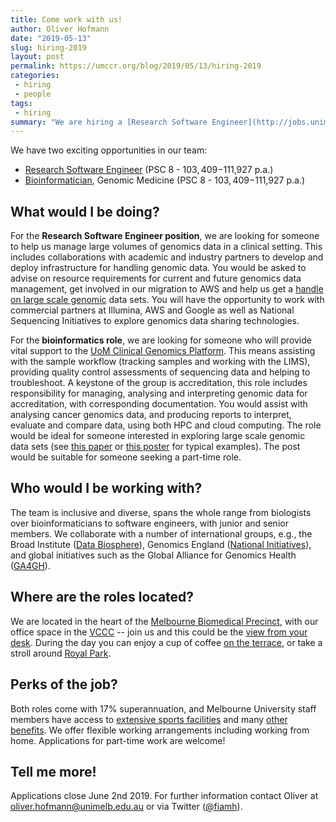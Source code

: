 ```yaml
---
title: Come work with us!
author: Oliver Hofmann
date: "2019-05-13"
slug: hiring-2019
layout: post
permalink: https://umccr.org/blog/2019/05/13/hiring-2019
categories:
 - hiring
 - people
tags:
 - hiring
summary: "We are hiring a [Research Software Engineer](http://jobs.unimelb.edu.au/caw/en/job/899537/research-engineer) and a [Bioinformatician](http://jobs.unimelb.edu.au/caw/en/job/899782/bioinformatician-genomic-medicine), closing June 2nd 2019."
---
```


We have two exciting opportunities in our team:

* [Research Software Engineer](http://jobs.unimelb.edu.au/caw/en/job/899537/research-engineer) (PSC 8 - $103,409 -$111,927 p.a.)
* [Bioinformatician](http://jobs.unimelb.edu.au/caw/en/job/899782/bioinformatician-genomic-medicine), Genomic Medicine (PSC 8 - $103,409 -$111,927 p.a.)

## What would I be doing?

For the **Research Software Engineer position**, we are looking for someone to help us manage large volumes of genomics data in a clinical setting. This includes collaborations with academic and industry partners to develop and deploy infrastructure for handling genomic data. You would be asked to advise on resource requirements for current and future genomics data management, get involved in our migration to AWS and help us get a [handle on large scale genomic](https://github.com/elixir-europe/human-data-local-ega) data sets. You will have the opportunity to work with commercial partners at Illumina, AWS and Google as well as National Sequencing Initiatives to explore genomics data sharing technologies. 

For the **bioinformatics role**, we are looking for someone who will provide vital support to the [UoM Clinical Genomics Platform](https://research.unimelb.edu.au/centre-for-cancer-research/engage/services#clinical-genomics-platform). This means assisting with the sample workflow (tracking samples and working with the LIMS), providing quality control assessments of sequencing data and helping to troubleshoot. A keystone of the group is accreditation, this role includes responsibility for managing, analysing and interpreting genomic data for accreditation, with corresponding documentation. You would assist with analysing cancer genomics data, and producing reports to interpret, evaluate and compare data, using both HPC and cloud computing. The role would be ideal for someone interested in exploring large scale genomic data sets (see [this paper](https://www.biorxiv.org/content/10.1101/623702v1) or [this poster](https://www.nygenome.org/bioinformatics/wp-content/uploads/2019/05/BOG-poster-20194.pdf) for typical examples). The post would be suitable for someone seeking a part-time role.

## Who would I be working with?

The team is inclusive and diverse, spans the whole range from biologists over bioinformaticians to software engineers, with junior and senior members. We collaborate with a number of international groups, e.g., the Broad Institute ([Data Biosphere](https://medium.com/@benedictpaten/a-data-biosphere-for-biomedical-research-d212bbfae95d)), Genomics England ([National Initiatives](https://broadinstitute.swoogo.com/national-initiatives-2019/236753)), and global initiatives such as the Global Alliance for Genomics Health ([GA4GH](https://www.ga4gh.org/)).

## Where are the roles located?

We are located in the heart of the [Melbourne Biomedical Precinct](https://www.melbournebiomed.com/), with our office space in the [VCCC](https://www.viccompcancerctr.org/) -- join us and this could be the [view from your desk](https://pbs.twimg.com/media/CiOHOayUUAEdG2D.jpg). During the day you can enjoy a cup of coffee [on the terrace](https://www.designinc.com.au/cms_uploads/images/611_vccc-4.jpg), or take a stroll around [Royal Park](https://en.wikipedia.org/wiki/Royal_Park,_Melbourne). 

## Perks of the job?

Both roles come with 17% superannuation, and Melbourne University staff members have access to [extensive sports facilities](http://www.sport.unimelb.edu.au/fitnesscentres#Locations) and many [other benefits](https://about.unimelb.edu.au/careers/staff-benefits). We offer flexible working arrangements including working from home. Applications for part-time work are welcome!

## Tell me more!

Applications close June 2nd 2019. For further information contact Oliver at <oliver.hofmann@unimelb.edu.au> or via Twitter ([@fiamh](https://twitter.com/fiamh?lang=en)).




